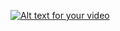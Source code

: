 [![Alt text for your video](http://uppic.es/images/2014/07/30/webyoutube234c9.jpg)](http://youtu.be/BZbyGihB-6M)